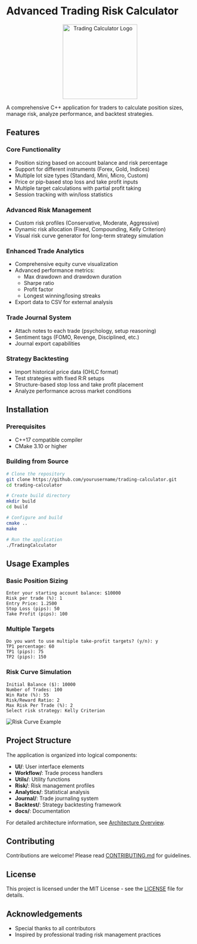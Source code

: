 # Advanced Trading Risk Calculator

<p align="center">
  <img src="docs/logo.png" alt="Trading Calculator Logo" width="200"/>
</p>

A comprehensive C++ application for traders to calculate position sizes, manage risk, analyze performance, and backtest strategies.

## Features

### Core Functionality
- Position sizing based on account balance and risk percentage
- Support for different instruments (Forex, Gold, Indices)
- Multiple lot size types (Standard, Mini, Micro, Custom)
- Price or pip-based stop loss and take profit inputs
- Multiple target calculations with partial profit taking
- Session tracking with win/loss statistics

### Advanced Risk Management
- Custom risk profiles (Conservative, Moderate, Aggressive)
- Dynamic risk allocation (Fixed, Compounding, Kelly Criterion)
- Visual risk curve generator for long-term strategy simulation

### Enhanced Trade Analytics
- Comprehensive equity curve visualization
- Advanced performance metrics:
  - Max drawdown and drawdown duration
  - Sharpe ratio
  - Profit factor
  - Longest winning/losing streaks
- Export data to CSV for external analysis

### Trade Journal System
- Attach notes to each trade (psychology, setup reasoning)
- Sentiment tags (FOMO, Revenge, Disciplined, etc.)
- Journal export capabilities

### Strategy Backtesting
- Import historical price data (OHLC format)
- Test strategies with fixed R:R setups
- Structure-based stop loss and take profit placement
- Analyze performance across market conditions

## Installation

### Prerequisites
- C++17 compatible compiler
- CMake 3.10 or higher

### Building from Source
```bash
# Clone the repository
git clone https://github.com/yourusername/trading-calculator.git
cd trading-calculator

# Create build directory
mkdir build
cd build

# Configure and build
cmake ..
make

# Run the application
./TradingCalculator
```

## Usage Examples

### Basic Position Sizing
```
Enter your starting account balance: $10000
Risk per trade (%): 1
Entry Price: 1.2500
Stop Loss (pips): 50
Take Profit (pips): 100
```

### Multiple Targets
```
Do you want to use multiple take-profit targets? (y/n): y
TP1 percentage: 60
TP1 (pips): 75
TP2 (pips): 150
```

### Risk Curve Simulation
```
Initial Balance ($): 10000
Number of Trades: 100
Win Rate (%): 55
Risk/Reward Ratio: 2
Max Risk Per Trade (%): 2
Select risk strategy: Kelly Criterion
```

![Risk Curve Example](docs/risk_curve.png)

## Project Structure

The application is organized into logical components:

- **UI/**: User interface elements
- **Workflow/**: Trade process handlers
- **Utils/**: Utility functions
- **Risk/**: Risk management profiles
- **Analytics/**: Statistical analysis
- **Journal/**: Trade journaling system
- **Backtest/**: Strategy backtesting framework
- **docs/**: Documentation

For detailed architecture information, see [Architecture Overview](docs/Architecture.md).

## Contributing

Contributions are welcome! Please read [CONTRIBUTING.md](CONTRIBUTING.md) for guidelines.

## License

This project is licensed under the MIT License - see the [LICENSE](LICENSE) file for details.

## Acknowledgements

- Special thanks to all contributors
- Inspired by professional trading risk management practices 